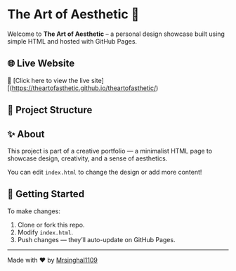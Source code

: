 # The Art of Aesthetic 🎨

Welcome to **The Art of Aesthetic** – a personal design showcase built using simple HTML and hosted with GitHub Pages.

## 🌐 Live Website

🔗 [Click here to view the live site][(https://theartofasthetic.github.io/theartofasthetic/)

## 📁 Project Structure

## ✨ About

This project is part of a creative portfolio — a minimalist HTML page to showcase design, creativity, and a sense of aesthetics.

You can edit `index.html` to change the design or add more content!

## 🚀 Getting Started

To make changes:
1. Clone or fork this repo.
2. Modify `index.html`.
3. Push changes — they’ll auto-update on GitHub Pages.

---

Made with ❤️ by [Mrsinghal1109](https://github.com/Mrsinghal1109)

